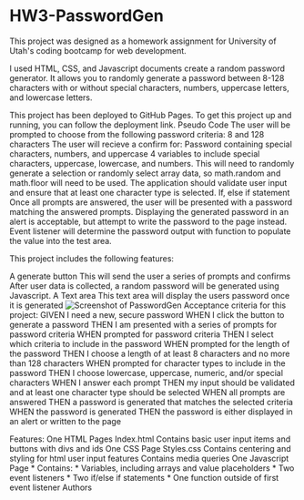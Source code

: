 # HW3-PasswordGen

This project was designed as a homework assignment for University of Utah's coding bootcamp for web development.

I used HTML, CSS, and Javascript documents create a random password generator. It allows you to randomly generate a password between 8-128 characters with or without special characters, numbers, uppercase letters, and lowercase letters.

This project has been deployed to GitHub Pages. To get this project up and running, you can follow the deployment link.
Pseudo Code
The user will be prompted to choose from the following password criteria: 8 and 128 characters
The user will recieve a confirm for:
Password containing special characters, numbers, and uppercase
4 variables to include special characters, uppercase, lowercase, and numbers.
This will need to randomly generate a selection or randomly select array data, so math.random and math.floor will need to be used.
The application should validate user input and ensure that at least one character type is selected.
If, else if statement
Once all prompts are answered, the user will be presented with a password matching the answered prompts. Displaying the generated password in an alert is acceptable, but attempt to write the password to the page instead.
Event listener will determine the password output with function to populate the value into the test area.

This project includes the following features:

A generate button
This will send the user a series of prompts and confirms
After user data is collected, a random password will be generated using Javascript.
A Text area
This text area will display the users password once it is generated
![Screenshot of PasswordGen](user/pictures/passwordgen.png "End Result")
Acceptance criteria for this project:
GIVEN I need a new, secure password
WHEN I click the button to generate a password
THEN I am presented with a series of prompts for password criteria
WHEN prompted for password criteria
THEN I select which criteria to include in the password
WHEN prompted for the length of the password
THEN I choose a length of at least 8 characters and no more than 128 characters
WHEN prompted for character types to include in the password
THEN I choose lowercase, uppercase, numeric, and/or special characters
WHEN I answer each prompt
THEN my input should be validated and at least one character type should be selected
WHEN all prompts are answered
THEN a password is generated that matches the selected criteria
WHEN the password is generated
THEN the password is either displayed in an alert or written to the page

Features:
One HTML Pages
Index.html
Contains basic user input items and buttons with divs and ids
One CSS Page
Styles.css
Contains centering and styling for html user input features
Contains media queries
One Javascript Page * Contains: * Variables, including arrays and value placeholders * Two event listeners * Two if/else if statements * One function outside of first event listener
Authors
